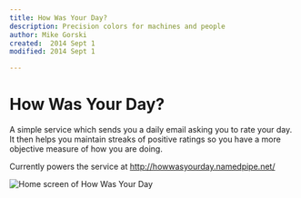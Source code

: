 ```yaml
---
title: How Was Your Day?
description: Precision colors for machines and people
author: Mike Gorski
created:  2014 Sept 1
modified: 2014 Sept 1

---
```


How Was Your Day?
=========

A simple service which sends you a daily email asking you to rate your day. It then helps you maintain streaks of positive ratings so you have a more objective measure of how you are doing.

Currently powers the service at http://howwasyourday.namedpipe.net/

![Home screen of How Was Your Day](/namedpipe/howwasyourdate/screenshot.pmg?raw=true "Home screen of How Was Your Day")


